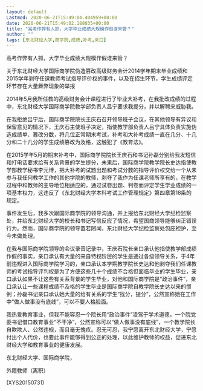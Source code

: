 ```yaml
---
layout: default
Lastmod: 2020-06-21T15:49:04.404959+00:00
date: 2020-06-21T15:49:02.188035+00:00
title: "高考作弊有人抓，大学毕业成绩大规模作假谁来管？"
author: ""
tags: [东北财经大学,商学院,成绩,补考,亲口]
---
```


高考作弊有人抓，大学毕业成绩大规模作假谁来管？

关于东北财经大学国际商学院伪造篡改高级财务会计2014学年期末毕业成绩和2015学年剥夺任课教师考试指导评价权的事件，以及在招生环节，学生成绩评定环节存在大量舞弊现象的举报

2014年5月我所任教的高级财务会计课程进行了毕业大补考，在我批改成绩的过程中，东北财经大学国际商学院教学部负责人吕宁要求我提分，并以解聘来威胁我。

在我拒绝吕宁后，国际商学院院长王庆石召开领导班子会议，在其他领导有异议和保留意见的情况下，王庆石主使班子决定，指使教学部负责人吕宁具体负责实施伪造成绩单、篡改分数，将几位正常期末考试，补考和大补考成绩一直在几分、十几分和二十几分的学生成绩篡改为及格，这触犯了《教育法》。

在2015学年5月的期末补考中，国际商学院院长王庆石和书记孙磊分别给我发短信和打电话要求给有关系背景的学生提分，未果后，国际商学院教学院长史达指使教学部教学秘书李元博，把大补考的试题出题和考试分数的指导评价权交给一个从未参与我任何教学工作的其他学院的教师，剥夺了我作为任课老师所享有的，在教学过程中和教师的主导地位相适应的，通过试卷出题、判卷而评定学生学业成绩的一项基本权力，这违反了《东北财经大学本科考试工作管理规定》第四章第18条的规定。

事件发生后，我多次跟国际商学院的领导沟通，并上报给东北财经大学纪检监察处，并给东北财经大学的校长和书记写信反应了情况，希望国商领导能够纠正错误行为。然而，国际商学院的领导置若罔闻，东北财经大学纪检监察处包庇袒护，至今未做处理。

在我与国际商学院领导的会议录音记录中，王庆石院长亲口承认他指使教学部成绩作假的事实，亲口承认有大量的来自特权阶层的学生是通过各级领导关系，于4年前违规进入国际商学院学习的，亲口承认本学期教学院长史达和他剥夺我们任课教师的考试指导评判权是为了方便这些几十个成绩不合格但面临毕业的学生毕业，亲口承认如果不让这些有关系背景的学生毕业，对他和国际商学院是“政治事件”，亲口承认让一些课程成绩不及格的学生毕业是国际商学院自教学院长史达以来的惯例；孙磊书记亲口承认她大量的给有关系的学生“找分，提分”，公然宣称她在工作中“做人做事没有底线”，可以不要人格脸面。

我热爱教育事业，但我不能容忍一个院长用“政治事件”凌驾于学术道德，一个院党委书记借口教育事业“不干净”，公然宣称可以“做人做事没有底线”，一个教学院长自欺欺人、公然违规，而且毫无愧疚。忍无可忍，我宁愿离开东北财经大学，宁愿付出个人代价，也要此事件能够得到公正的处理，以此维护教师的权益，促进东北财经大学和教育事业的健康发展。

东北财经大学、国际商学院，

外籍教师（离职）

(XYS20150731)

